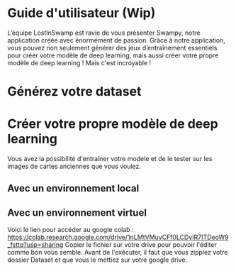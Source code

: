 # Guide d'utilisateur (Wip)
L’équipe LostInSwamp est ravie de vous présenter Swampy, notre application créée avec énormément de passion.
Grâce à notre application, vous pouvez non seulement générer des jeux d’entraînement essentiels pour créer votre modèle de deep learning, mais aussi créer votre propre modèle de deep learning ! Mais c'est incroyable !

# Générez votre dataset

# Créer votre propre modèle de deep learning

Vous avez la possibilité d'entraîner votre modele et de le tester sur les images de cartes anciennes que vous voulez. 

## Avec un environnement local

## Avec un environnement virtuel
Voici le lien pour accéder au google colab : https://colab.research.google.com/drive/1nLMtVMuyCFf0LCDyIR7ITDeoW9_fsttq?usp=sharing
Copier le fichier sur votre drive pour pouvoir l'éditer comme bon vous semble. Avant de l'exécuter, il faut que vous zippiez votre dossier Dataset et que vous le mettiez sur votre google drive.
